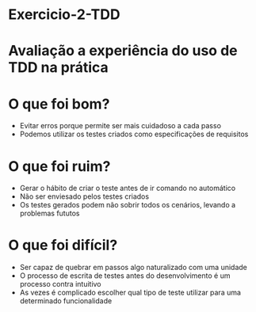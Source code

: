 # Exercicio-2-TDD

# Avaliação a experiência do uso de TDD na prática

# O que foi bom? 

- Evitar erros porque permite ser mais cuidadoso a cada passo
- Podemos utilizar os testes criados como especificações de requisitos

# O que foi ruim? 

- Gerar o hábito de criar o teste antes de ir comando no automático
- Não ser enviesado pelos testes criados
- Os testes gerados podem não sobrir todos os cenários, levando a problemas fututos

# O que foi difícil? 

- Ser capaz de quebrar em passos algo naturalizado com uma unidade
- O processo de escrita de testes antes do desenvolvimento é um processo contra intuitivo
- As vezes é complicado escolher qual tipo de teste utilizar para uma determinado funcionalidade
